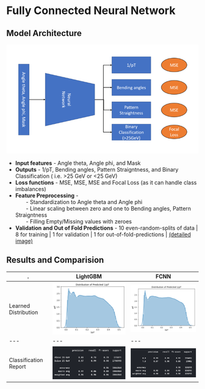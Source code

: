 # Fully Connected Neural Network

## Model Architecture
![Architecture](https://github.com/PRATEEKKUMARAGNIHOTRI/CMS-trigger/blob/master/images/FCNN%20architecture.PNG)

+ **Input features** - Angle theta, Angle phi, and Mask
+ **Outputs** - 1/pT, Bending angles, Pattern Straigntness, and Binary Classification ( i.e. >25 GeV or <25 GeV)
+ **Loss functions** - MSE, MSE, MSE and Focal Loss (as it can handle class imbalances)
+ **Feature Preprocessing** - <br>
&nbsp;&nbsp;&nbsp;&nbsp;&nbsp;&nbsp; - Standardization to Angle theta and Angle phi<br>
&nbsp;&nbsp;&nbsp;&nbsp;&nbsp;&nbsp; - Linear scaling between zero and one to Bending angles, Pattern Straigntness<br>
&nbsp;&nbsp;&nbsp;&nbsp;&nbsp;&nbsp; - Filling Empty/Missing values with zeroes
+ **Validation and Out of Fold Predictions** - 10 even-random-splits of data | 8 for training | 1 for validation | 1 for out-of-fold-predictions | [(detailed image)](https://github.com/PRATEEKKUMARAGNIHOTRI/CMS-trigger/blob/master/images/validation_scheme.png)

## Results and Comparision
. | LightGBM | FCNN
--- | --- | ---
Learned Distribution | ![LightGBM dist](https://github.com/PRATEEKKUMARAGNIHOTRI/CMS-trigger/blob/master/images/dist-LightGBM.png) | ![FCNN dist](https://github.com/PRATEEKKUMARAGNIHOTRI/CMS-trigger/blob/master/images/dist-batchnorm.png)
--- | --- | ---
Classification Report | ![Classification Report LightGBM](https://github.com/PRATEEKKUMARAGNIHOTRI/CMS-trigger/blob/master/images/LightGBM%20classification%20Report.PNG) | ![Classification Report FCNN](https://github.com/PRATEEKKUMARAGNIHOTRI/CMS-trigger/blob/master/images/FCNN%20classification%20report%20classification%20head%20batchnorm.PNG)
